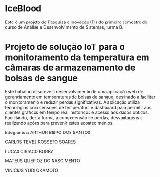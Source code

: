 # IceBlood
Este é um projeto de Pesquisa e Inovação (PI) do primeiro semestre do curso de Análise e Desenvolvimento de Sistemas, turma B.

# Projeto de solução IoT para o monitoramento da temperatura em câmaras de armazenamento de bolsas de sangue
Este trabalho descreve o desenvolvimento de uma aplicação web de gerenciamento em temperaturas de bolsas de sangue, destinado a facilitar o monitoramento e reduzir perdas significativas. A aplicação utiliza tecnologias com sensores de temperatura e dashboard para permitir aos clientes gráficos em tempo real, históricos e acesso aos dados obtidos. Facilitando, desta forma, a compreensão de perdas, desvantagens e realizando ações para prevenir estes acontecimentos.   

Integrantes:
ARTHUR BISPO DOS SANTOS

CARLOS TEVEZ ROSSETO SOARES

LUCAS CIRIACO BORBA

MATEUS QUEIROZ DO NASCIMENTO

VINICIUS YUDI OKAMOTO
